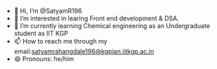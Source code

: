 - 👋 Hi, I’m @SatyamR196
- 👀 I’m interested in learing Front end development & DSA.
- 🌱 I’m currently learning Chemical engineering as an Undergraduate student as IIT KGP
- 📫 How to reach me through my email:satyamrahangdale196@kgpian.iitkgp.ac.in
- 😄 Pronouns: he/him

<!---
SatyamR196/SatyamR196 is a ✨ special ✨ repository because its `README.md` (this file) appears on your GitHub profile.
You can click the Preview link to take a look at your changes.
--->

